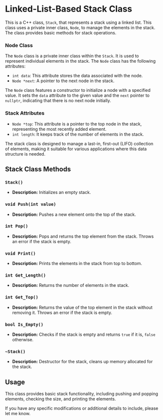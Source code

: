 # Linked-List-Based Stack Class

This is a C++ class, `Stack`, that represents a stack using a linked list. This class uses a private inner class, `Node`, to manage the elements in the stack. The class provides basic methods for stack operations.

### Node Class
The `Node` class is a private inner class within the `Stack`. It is used to represent individual elements in the stack. The `Node` class has the following attributes:

- `int data`: This attribute stores the data associated with the node.
- `Node *next`: A pointer to the next node in the stack.

The `Node` class features a constructor to initialize a node with a specified value. It sets the `data` attribute to the given value and the `next` pointer to `nullptr`, indicating that there is no next node initially.

### Stack Attributes
- `Node *top`: This attribute is a pointer to the top node in the stack, representing the most recently added element.
- `int length`: It keeps track of the number of elements in the stack.

The stack class is designed to manage a last-in, first-out (LIFO) collection of elements, making it suitable for various applications where this data structure is needed.

## Stack Class Methods

### `Stack()`

- **Description:** Initializes an empty stack.

### `void Push(int value)`

- **Description:** Pushes a new element onto the top of the stack.

### `int Pop()`

- **Description:** Pops and returns the top element from the stack. Throws an error if the stack is empty.

### `void Print()`

- **Description:** Prints the elements in the stack from top to bottom.

### `int Get_Length()`

- **Description:** Returns the number of elements in the stack.

### `int Get_Top()`

- **Description:** Returns the value of the top element in the stack without removing it. Throws an error if the stack is empty.

### `bool Is_Empty()`

- **Description:** Checks if the stack is empty and returns `true` if it is, `false` otherwise.

### `~Stack()`

- **Description:** Destructor for the stack, cleans up memory allocated for the stack.

## Usage
This class provides basic stack functionality, including pushing and popping elements, checking the size, and printing the elements.

If you have any specific modifications or additional details to include, please let me know.